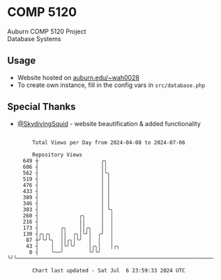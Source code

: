 # COMP 5120
Auburn COMP 5120 Project  
Database Systems

## Usage
- Website hosted on [auburn.edu/~wah0028](https://webhome.auburn.edu/~wah0028/)
- To create own instance, fill in the config vars in `src/database.php`

## Special Thanks
- [@SkydivingSquid](https://github.com/SkydivingSquid) - website beautification & added functionality

```

        Total Views per Day from 2024-04-08 to 2024-07-06

        Repository Views
     649 ┼                    ╭╮
     606 ┤                    ││
     562 ┤                    │╰╮
     519 ┤                    │ │
     476 ┤                    │ │
     433 ┤                    │ │
     389 ┤                    │ │
     346 ┤                    │ │
     303 ┤                    │ ╰╮
     260 ┤             ╭╮     │  │
     216 ┤             ││     │  │
     173 ┤       ╭╮    ││╭╮   │  │
     130 ┤╭╮╭╮   ││  ╭╮│╰╯│  ╭╯  │
      87 ┼╯╰╯╰╮  ││╭╮│╰╯  │  │   │
      43 ┤    │  │╰╯╰╯    │╭╮│   │╭╮
       0 ┤    ╰──╯        ╰╯╰╯   ╰╯╰───────────────────────────────────────────────────────────────

        Chart last updated - Sat Jul  6 23:59:33 2024 UTC
        
```
